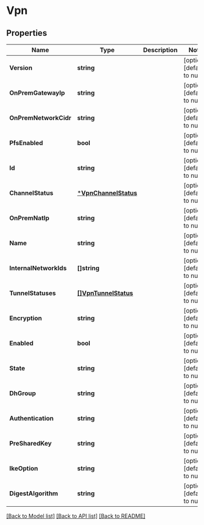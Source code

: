 # Vpn

## Properties
Name | Type | Description | Notes
------------ | ------------- | ------------- | -------------
**Version** | **string** |  | [optional] [default to null]
**OnPremGatewayIp** | **string** |  | [optional] [default to null]
**OnPremNetworkCidr** | **string** |  | [optional] [default to null]
**PfsEnabled** | **bool** |  | [optional] [default to null]
**Id** | **string** |  | [optional] [default to null]
**ChannelStatus** | [***VpnChannelStatus**](VpnChannelStatus.md) |  | [optional] [default to null]
**OnPremNatIp** | **string** |  | [optional] [default to null]
**Name** | **string** |  | [optional] [default to null]
**InternalNetworkIds** | **[]string** |  | [optional] [default to null]
**TunnelStatuses** | [**[]VpnTunnelStatus**](VpnTunnelStatus.md) |  | [optional] [default to null]
**Encryption** | **string** |  | [optional] [default to null]
**Enabled** | **bool** |  | [optional] [default to null]
**State** | **string** |  | [optional] [default to null]
**DhGroup** | **string** |  | [optional] [default to null]
**Authentication** | **string** |  | [optional] [default to null]
**PreSharedKey** | **string** |  | [optional] [default to null]
**IkeOption** | **string** |  | [optional] [default to null]
**DigestAlgorithm** | **string** |  | [optional] [default to null]

[[Back to Model list]](../README.md#documentation-for-models) [[Back to API list]](../README.md#documentation-for-api-endpoints) [[Back to README]](../README.md)

